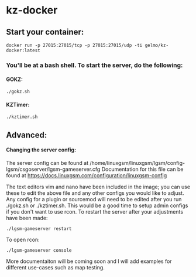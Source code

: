 # kz-docker

## Start your container:
```
docker run -p 27015:27015/tcp -p 27015:27015/udp -ti gelmo/kz-docker:latest
```

### You'll be at a bash shell. To start the server, do the following:

#### GOKZ:
```
./gokz.sh
```

#### KZTimer:
```
./kztimer.sh
```

## Advanced:

#### Changing the server config:
The server config can be found at /home/linuxgsm/linuxgsm/lgsm/config-lgsm/csgoserver/lgsm-gameserver.cfg
Documentation for this file can be found at https://docs.linuxgsm.com/configuration/linuxgsm-config

The text editors vim and nano have been included in the image; you can use these to edit the above file and any other configs you would like to adjust. Any config for a plugin or sourcemod will need to be edited after you run ./gokz.sh or ./kztimer.sh. This would be a good time to setup admin configs if you don't want to use rcon. To restart the server after your adjustments have been made:
```
./lgsm-gameserver restart
```

To open rcon:
```
./lgsm-gameserver console
```

More documentaiton will be coming soon and I will add examples for different use-cases such as map testing.